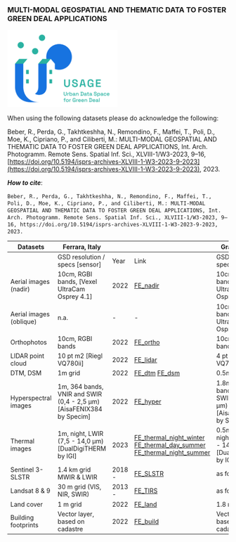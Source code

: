 ### MULTI-MODAL GEOSPATIAL AND THEMATIC DATA TO FOSTER GREEN DEAL APPLICATIONS

<img src="https://github.com/3DOM-FBK/USAGE_Geospatial/blob/master/usage.png" width="250">

When using the following datasets please do acknowledge the following:


Beber, R., Perda, G., Takhtkeshha, N., Remondino, F., Maffei, T., Poli, D., Moe, K., Cipriano, P., and Ciliberti, M.: MULTI-MODAL GEOSPATIAL AND THEMATIC DATA TO FOSTER GREEN DEAL APPLICATIONS, Int. Arch. Photogramm. Remote Sens. Spatial Inf. Sci., XLVIII-1/W3-2023, 9–16, [https://doi.org/10.5194/isprs-archives-XLVIII-1-W3-2023-9-2023](https://doi.org/10.5194/isprs-archives-XLVIII-1-W3-2023-9-2023), 2023.


***How to cite***:
```
Beber, R., Perda, G., Takhtkeshha, N., Remondino, F., Maffei, T., Poli, D., Moe, K., Cipriano, P., and Ciliberti, M.: MULTI-MODAL GEOSPATIAL AND THEMATIC DATA TO FOSTER GREEN DEAL APPLICATIONS, Int. Arch. Photogramm. Remote Sens. Spatial Inf. Sci., XLVIII-1/W3-2023, 9–16, https://doi.org/10.5194/isprs-archives-XLVIII-1-W3-2023-9-2023, 2023.
```

| Datasets 	| Ferrara, Italy 	|  	|  	| Graz, Austria 	|  	|  	|
|---	|---	|---	|---	|---	|---	|---	|
|  	| GSD resolution / specs [sensor] 	| Year 	| Link 	| GSD resolution / specs [sensor] 	| Year 	| Link 	|
| Aerial images (nadir) 	| 10cm, RGBI bands, [Vexel UltraCam Osprey 4.1] 	| 2022 	|[FE_nadir](https://fbk.sharepoint.com/:f:/s/BENCHMARKS/Ehkde8WR_-FGkA7cJHuZGhsB1QKaC8zuEQYF1OeJraptdQ?e=lHtR3i)  	| 10cm, RGBI bands, [Vexel UltraCam Osprey 4.1] 	| 2022 	|  [Graz_nadir](https://fbk.sharepoint.com/:f:/r/sites/BENCHMARKS/Shared%20Documents/USAGE/Graz/Aerial_images/Nadir?csf=1&web=1&e=geL6oW)	|
| Aerial images (oblique) 	| n.a. 	| - 	|  -	| 10cm, RGB bands, [Vexel UltraCam Osprey 4.1] 	| 2022 	| [Graz_oblique](https://fbk.sharepoint.com/:f:/s/BENCHMARKS/EolN5wSTKhhGqsi3A44nDoABIsT6SMuBYaTTvsWJiD1gMw?e=thtvox) 	|
| Orthophotos 	| 10cm, RGBI bands 	| 2022 	|  [FE_ortho](https://dati.comune.fe.it/dataset/ortofofo2022)	| 10cm, RGBI bands 	| 2022 	|  [Graz_ortho](https://fbk.sharepoint.com/:f:/s/BENCHMARKS/EriG9_7agWxDmFhElhNcu6YB1jY3iUqE9bkEWLHDhk4nFA?e=wg5mQA)	|
| LIDAR point cloud 	| 10 pt m2 [Riegl VQ780ii] 	| 2022 	| [FE_lidar](https://fbk.sharepoint.com/:f:/s/BENCHMARKS/Evkf8BQrQlZDkq75k0wYHfABryzJyCBevqWhOSBFNZ2vxA?e=Jrbg0C) 	| 4 pt m2 [Riegl VQ780ii] 	| 2022 	|  [Graz_lidar](https://fbk.sharepoint.com/:f:/s/BENCHMARKS/Evrh7RRSS1RBnUv040ICIQEB_kHNge1WOY_tN54EL1GF6Q?e=zYhH65)	|
| DTM, DSM 	| 1m grid 	| 2022 	| [FE_dtm](https://dati.comune.fe.it/dataset/dtm-2022) [FE_dsm](https://dati.comune.fe.it/dataset/dsm-2022) 	| 0.5m grid 	| 2022 	| [Graz_dtm_dsm](https://fbk.sharepoint.com/:f:/s/BENCHMARKS/Ej5VQ3eFJpBGgfk08k5j1lYBTbr32mr2ZpzyS3lIbDUYHg?e=F3Gp6k) 	|
| Hyperspectral images 	| 1m, 364 bands, VNIR  and SWIR (0,4 - 2,5 µm) [AisaFENIX384 by Specim] 	| 2022 	| [FE_hyper](https://fbk.sharepoint.com/:f:/s/BENCHMARKS/EpHng9gzkzJCjZB5D8NChb0BmzkhyCw0RfoDm0LtPOX1ng?e=W1H2ud) 	| 1.8m, 364 bands, VNIR and SWIR (0,4 - 2,5 µm) [AisaFENIX384 by Specim] 	| 2021 	| [Graz_hyper](https://fbk.sharepoint.com/:f:/s/BENCHMARKS/EibK8a3u-mJPrgjhX9dPbpYB9Pb3Vj9iDpv4zXgYxRM_Ig?e=6wF02F)	|
| Thermal images 	| 1m, night, LWIR (7,5 - 14,0 µm) [DualDigiTHERM by IGI] 	| 2023 	| [FE_thermal_night_winter](https://dati.comune.fe.it/dataset/thermal-images-20233001) [FE_thermal_day_summer](https://dati.comune.fe.it/dataset/thermal-images-20230716) [FE_thermal_night_summer](https://dati.comune.fe.it/dataset/thermal-images-20230717) 	| 0.5m, day and night,   LWIR (7,5 - 14,0 µm) [DualDigiTHERM by IGI] 	| 2021 	| [Graz_thermal_day_summer](https://fbk.sharepoint.com/:f:/s/BENCHMARKS/ErzFPqKngz1Amasg1m5pDwUBBoCOqiXMklwIyEEEChM8nw?e=akrk7G) 	|
| Sentinel 3- SLSTR 	| 1.4 km grid MWIR & LWIR 	| 2018 - 	| [FE_SLSTR](https://fbk.sharepoint.com/:f:/s/BENCHMARKS/EjJRHoVsQnxJlZsP_6oG7J8Bp5FuwJGn22FFdwdJlLyC_g?e=Zw6ojQ) 	| as for Ferrara 	|  	| [Graz_SLSTR](https://fbk.sharepoint.com/:f:/s/BENCHMARKS/EnPZNdpjKdZBjtWBU57m1pgBsymSQOKCCEIihXFdUXahaw?e=GHc7NA) 	|
| Landsat 8 & 9 	| 30 m grid  (VIS, NIR, SWIR) 	| 2013 - 	|  [FE_TIRS](https://fbk.sharepoint.com/:f:/s/BENCHMARKS/EkDic7zc5F1KoJbbWnsXqVkBso-CyFx062Q5O9-Rcpz-NQ?e=sozXal)	| as for Ferrara 	|  	|  [Graz_TIRS](https://fbk.sharepoint.com/:f:/s/BENCHMARKS/EvbYpADNJqFMvjQifCDjQdcBw-52DjMu8E_FX94RPJ8CsQ?e=yW6Bxs)	|
| Land cover 	| 1 m grid 	| 2022 	| [FE_land](https://fbk.sharepoint.com/:f:/s/BENCHMARKS/Et3naqmADYVMoLt7H4BnfsUBqMs6ZEvSp32rL91ofxcnKw?e=8tAowB) 	| 1.8 m grid 	| 2021 	| [Graz_land](https://fbk.sharepoint.com/:f:/s/BENCHMARKS/Et1oPtt61-pOh06OvLFX25QBrMoQ7mrYEgCdMVNneyF78g?e=200XZd) 	|
| Building footprints 	| Vector layer, based on cadastre 	| 2022 	| [FE_build](https://dati.comune.fe.it/dataset/fabbricati-usage)  	| Vector layer, based on cadastre 	| 2021 	|  [Graz_build](https://fbk.sharepoint.com/:f:/s/BENCHMARKS/En1NfREeJ2lJgHID0I4SWNIBxwc6RROLdXdMA5kZNa8tZA?e=pt9E26)	|
